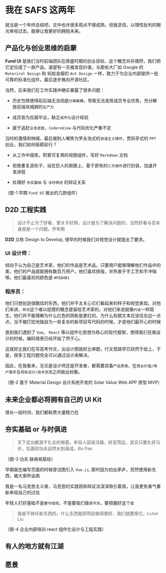 # 我在 SAFS 这两年

就当是一个年终总结吧，文中也许很多观点不够成熟，但我坚信，以理性批判的眼光审视过去，能够让我更好的拥抱未来。

## 产品化与创业思维的启蒙

**Fund UI** 是我们当时前端团队在鼎盛时期的创业目标，这个概念并非偶然，我们把它定位成了一款产品，渴望有一天被发现价值，与那些大厂如 Google 的 `Materiral Design` 和 蚂蚁金服的 `Ant Design` 一样，致力于为企业内部提供一批可靠的标准化组件，最后逐步推向开源社区。

当然，后来我们在工作实践中确实暴露了很多问题：

- 历史包袱使得前后端无法彻底`分离解耦`，导致无法发挥成员专业优势，充分解放前端攻城狮的`生产力`

- 成员皆为应届毕业，缺乏`组件化`设计经验

- 疲于追赶`业务进度`，`CodereView` 与代码优化严重不足

当时的激情和呐喊，最后被别人嘲笑为罗永浩式的`浪漫主义情怀`，贾跃亭式的 `PPT` 创业，我们如何砥砺前行？

- 从工作中提炼，积累可复用的视图组件，写好 `Markdown` 文档

- 拒绝重复造轮子，站在巨人的肩膀上，基于原有的`三方插件`进行封装，加速开发进程

- 处理好 `夯实基础` 与 `与时俱进` 的辩证关系

（图-1 早期 `Fund UI` 推出的几款组件）

## D2D 工程实践

> 设计不止为了好看，更关乎好用，设计是为了解决问题的，当然好看与否本身就是一个问题。乔布斯

**D2D** 又称 Design to Develop, 很早的时候我们对视觉设计就提出了要求。

### UI 设计师：

倾向于认为自己是艺术家，他们的作品是艺术品。只要用户能够理解他们作品中的美，他们的产品就能拥有数百万用户。他们喜欢排版，并热衷于手工艺和手冲咖啡。他们最喜欢的颜色是 `#FEB4B1`

### 程序员：

他们只想创造很酷炫的东西，他们并不太关心它们看起来的样子和视觉表现。对他们来讲，`样式`这个难以捉摸的概念是留给艺术家的，对他们来说就像`约会`一样陌生。他们并不能理解为什么红色的阴影是更红的，为什么标题文本应该往左边一点点，当不被打扰地独自为一些复杂的新项目写代码的时候，才是他们最开心的时候

直到我们遇到了 `Vue`， `React` 等以组件化思想为核心的现代框架，使得我们在做设计的时候，编码情景已经开始了然于心。

这就好比我们在写高考作文，出设计图就好比审题，行文思路早已跃然于纸上，于是，很多工程问题完全可以通过设计来解决。

因此，在我看来，无论是设计师还是开发者，都需要具备`产品思维`，在`商业价值/用户需求`与`现有设计/技术资源`之间做出权衡。

（图-2 基于 Material Design 设计系统开发的 Solar Value Web APP 原型 MVP）

## 未来企业都必将拥有自己的 UI Kit 

很长一段时间，我们都耗费大量精力在

## 夯实基础 or 与时俱进

> 天下武功都源于扎实的根基，年轻人容易浮躁，好高骛远，其实只要扎好马步，后面的功夫自然水到渠成。Bo Pan

（图-3 功夫 脉络易筋经）

早期我在编写页面的时候曾试图引入 `Vue.js`, 那时因为初出茅庐，贸然使用新东西，被大家所诟病

我是一名马克思主义者，马克思的实践观和辩证法深深吸引着我，让我更有勇气重新审视自己的过往

年轻人打好基础不是`墨守成规`，不是要我们做`保守派`，要把握好这个`度`

> 我是不排斥新东西的，什么东西能把项目做得更好，我们就要用它。LiJun Liu

（图-4 企业内部培训 react 组件化设计与工程实践）

## 有人的地方就有江湖

> 


## 愿景
